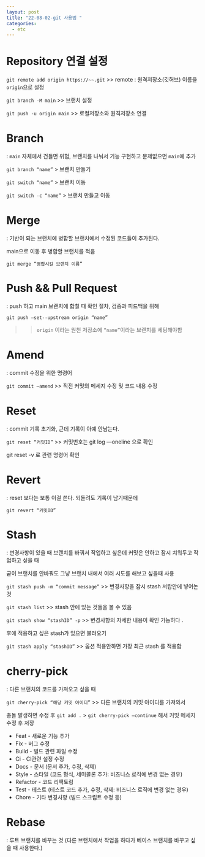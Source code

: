 ```yaml
---
layout: post
title: "22-08-02-git 사용법 "
categories:
  - etc
---
```


# Repository 연결 설정

`git remote add origin https://~~.git` >> remote : 원격저장소(깃허브) 이름을 `origin`으로 설정

`git branch -M main` >> 브랜치 설정

`git push -u origin main` >> 로컬저장소와 원격저장소 연결

# Branch

: `main` 자체에서 건들면 위험, 브랜치를 나눠서 기능 구현하고 문제없으면 `main`에 추가

`git branch “name”` > 브랜치 만들기

`git switch “name”` > 브랜치 이동

`git switch -c “name”` > 브랜치 만들고 이동

# Merge

: 기반이 되는 브랜치에 병합할 브랜치에서 수정된 코드들이 추가된다.

main으로 이동 후 병합할 브랜치를 적음

`git merge “병합시킬 브랜치 이름”`

# Push && Pull Request

: push 하고 main 브랜치에 합칠 때 확인 절차, 검증과 피드백을 위해

`git push —set--upstream origin “name”`

> > `origin` 이라는 원천 저장소에 `“name”`이라는 브랜치를 세팅해야함

# Amend

: commit 수정을 위한 명령어

`git commit —amend` >> 직전 커밋의 메세지 수정 및 코드 내용 수정

# Reset

: commit 기록 초기화, 근데 기록이 아예 안남는다.

`git reset “커밋ID”` >> 커밋번호는 git log —oneline 으로 확인

git reset -v 로 관련 명령어 확인

# Revert

: reset 보다는 보통 이걸 쓴다. 되돌려도 기록이 남기때문에

`git revert “커밋ID”`

# Stash

: 변경사항이 있을 때 브랜치를 바꿔서 작업하고 싶은데 커밋은 안하고 잠시 치워두고 작업하고 싶을 때

굳이 브랜치를 안바꿔도 그냥 브랜치 내에서 여러 시도를 해보고 싶을때 사용

`git stash push -m “commit message”` >> 변경사항을 잠시 stash 서랍안에 넣어논 것

`git stash list` >> stash 안에 있는 것들을 볼 수 있음

`git stash show “stashID” -p` >> 변경사항의 자세한 내용이 확인 가능하다 .

후에 적용하고 싶은 stash가 있으면 불러오기

`git stash apply “stashID”` >> 옵션 적용안하면 가장 최근 stash 를 적용함

# cherry-pick

: 다른 브랜치의 코드를 가져오고 싶을 때

`git cherry-pick “해당 커밋 아이디”` >> 다른 브랜치의 커밋 아이디를 가져와서

충돌 발생하면 수정 후 `git add .` > `git cherry-pick —continue` 해서 커밋 메세지 수정 후 저장

- Feat - 새로운 기능 추가
- Fix - 버그 수정
- Build - 빌드 관련 파일 수정
- Ci - CI관련 설정 수정
- Docs - 문서 (문서 추가, 수정, 삭제)
- Style - 스타일 (코드 형식, 세미콜론 추가: 비즈니스 로직에 변경 없는 경우)
- Refactor - 코드 리팩토링
- Test - 테스트 (테스트 코드 추가, 수정, 삭제: 비즈니스 로직에 변경 없는 경우)
- Chore - 기타 변경사항 (빌드 스크립트 수정 등)

# Rebase

: 루트 브랜치를 바꾸는 것 (다른 브랜치에서 작업을 하다가 베이스 브랜치를 바꾸고 싶을 때 사용한다.)
